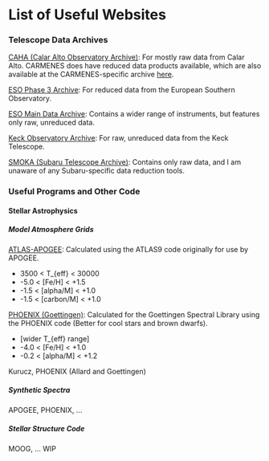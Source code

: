 # List of Useful Websites

### Telescope Data Archives 
[CAHA (Calar Alto Observatory Archive)](http://caha.sdc.cab.inta-csic.es/calto/jsp/searchform.jsp): For mostly raw data from Calar Alto. CARMENES does have reduced data products available, which are also available at the CARMENES-specific archive [here](http://carmenes.cab.inta-csic.es/gto/welcome.action).

[ESO Phase 3 Archive](http://archive.eso.org/wdb/wdb/adp/phase3_main/form): For reduced data from the European Southern Observatory.

[ESO Main Data Archive](http://archive.eso.org/eso/eso_archive_main.html): Contains a wider range of instruments, but features only raw, unreduced data.

[Keck Observatory Archive](https://koa.ipac.caltech.edu/cgi-bin/KOA/nph-KOAlogin): For raw, unreduced data from the Keck Telescope.

[SMOKA (Subaru Telescope Archive)](https://smoka.nao.ac.jp/): Contains only raw data, and I am unaware of any Subaru-specific data reduction tools.

### Useful Programs and Other Code

#### Stellar Astrophysics
##### Model Atmosphere Grids
[ATLAS-APOGEE](http://research.iac.es/proyecto/ATLAS-APOGEE/): Calculated using the ATLAS9 code originally for use by APOGEE.
-  3500 < T_{eff} < 30000
-  -5.0 < [Fe/H] < +1.5
-  -1.5 < [alpha/M] < +1.0
-  -1.5 < [carbon/M] < +1.0

[PHOENIX (Goettingen)](https://phoenix.astro.physik.uni-goettingen.de/?page_id=109): Calculated for the Goettingen Spectral Library using the PHOENIX code (Better for cool stars and brown dwarfs).
- [wider T_{eff} range]
- -4.0 < [Fe/H] < +1.0
- -0.2 < [alpha/M] < +1.2

Kurucz, PHOENIX (Allard and Goettingen)

##### Synthetic Spectra
APOGEE, PHOENIX, ...

##### Stellar Structure Code
MOOG, ...
WIP
